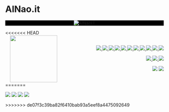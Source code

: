 # AlNao.it
<p align="center" style="background-color:black;">
  <a href="https://www.alnao.it/">
    <img alt="AlNaoIT" src="https://www.alnao.it/wordpress/wp-content/uploads/2022/10/alnaoItLogo_V20221016-300x78.png" />
  </a>
</p>
<<<<<<< HEAD
<div style="display:flex;align-items: center;justify-content: space-between;">
  <!--<a href="https://www.alnao.it/wordpress" target="_blank">
    <img src="https://www.alnao.it/wordpress/wp-content/uploads/2021/10/cropped-alnao_logo20211031-4.png" 
      style="background-color:black;">
  </a>-->
  <a href="https://www.credly.com/users/alberto-nao/badges" target="_blank" rel="nofollow" style="display:inline;margin-left:15px;">
	  <img src="https://images.credly.com/size/340x340/images/2784d0d8-327c-406f-971e-9f0e15097003/image.png" style="height:150px;">
  </a>
  <!--badge see https://dev.to/envoy_/150-badges-for-github-pnk -->
  <div style="text-align:right">
    <p>
      <a href="https://www.alnao.it/wordpress/aws/">
        <img src="https://img.shields.io/badge/AWS-%23FF9900?style=plastic&logo=AmazonAWS&logoColor=black"/>
        <img src="https://img.shields.io/badge/Python-3766AB?style=plastic&logo=Python&logoColor=white"/>
      </a>
      <a href="https://www.alnao.it/wordpress/debian/">
        <img src="https://img.shields.io/badge/-Linux-6C6694.svg?logo=linux&style=plastic&logoColor=black">
        <img src="https://img.shields.io/badge/Debian-A81D33?style=plastic&logo=debian&logoColor=white"/>
      </a>
      <a href="https://www.alnao.it/wordpress/javaee/">
        <img src="https://img.shields.io/badge/Java-ED8B00?style=plastic&logo=java&logoColor=white"/>
        <img src="https://img.shields.io/badge/SpringBoot-6DB33F?style=plastic&logo=SpringBoot&logoColor=white" />
      </a>
      <a href="https://www.alnao.it/wordpress/wordpress/">
        <img src="https://img.shields.io/badge/Wordpress-21759B?style=plastic&logo=wordpress&logoColor=white" />
      </a>
      <a href="https://www.alnao.it/wordpress/css3/">
        <img src="https://img.shields.io/badge/CSS-239120?&style=plastic&logo=css3&logoColor=white" />
      </a>
      <a href="https://www.alnao.it/wordpress/bootstrap/">
        <img src="https://img.shields.io/badge/Bootstrap-563D7C?style=plastic&logo=bootstrap&logoColor=white" />
      </a>
      <a href="https://www.alnao.it/wordpress/angular/">
        <img src="https://img.shields.io/badge/Angular-DD0031?style=plastic&logo=angular&logoColor=white" />
      </a>
      <a href="https://www.alnao.it/wordpress/ionicngrx/">
        <img src="https://img.shields.io/badge/Ionic-3880FF?style=plastic&logo=ionic&logoColor=white" />
      </a>
    </p><p>
      <a href="https://github.com/alnao" target="_blank" rel="nofollow">
        <img src="https://img.shields.io/badge/-Github-000?style=plastic&logo=Github&logoColor=white" style="max-width: 100%;">
      </a>
      <a href="https://www.linkedin.com/in/alberto-nao-31818a83/" rel="nofollow" target="_blank">
        <img src="https://img.shields.io/badge/-LinkedIn-blue?style=plastic&logo=Linkedin&logoColor=white" style="max-width: 100%;">
      </a>
      <a href="mailto:alnao84@gmail.com" target="_blank" rel="nofollow">
        <img src="https://img.shields.io/badge/Gmail-d14836?style=plastic&logo=Gmail&logoColor=white">
      </a>
    </p><p>
      <img src="http://ForTheBadge.com/images/badges/built-with-love.svg?style=plastic" />
      <img src="http://ForTheBadge.com/images/badges/built-by-developers.svg?style=plastic" />
    </p>
  </div >
</div >
=======
<!--
In questo repository sono salvati esempi più o meno complicati sviluppati con diversi linguaggi.
<a href="https://www.alnao.it/wordpress/2022/04/alnao-it-disclaimer/">Disclaimer</a>.
-->

<p dir="auto">
<a href="https://github.com/alnao"><img src="https://img.shields.io/badge/-Github-000?style=flat&amp;logo=Github&amp;logoColor=white" style="max-width: 100%;"></a>
<a href="https://www.linkedin.com/in/alberto-nao-31818a83/" rel="nofollow"><img src="https://img.shields.io/badge/-LinkedIn-blue?style=flat&amp;logo=Linkedin&amp;logoColor=white" style="max-width: 100%;"></a>
<a href="mailto:alnao84@gmail.com"><img src="https://img.shields.io/badge/-EMail-c14438?style=flat&amp;logo=Mail&amp;logoColor=white" style="max-width: 100%;"></a>
<a href="https://twitter.com/Al_Nao"><img src="https://img.shields.io/twitter/follow/al_nao?style=social" style="max-width: 100%;"></a>
</p>
>>>>>>> de07f3c39ba82f6410bab93a5eef8a4475092649
